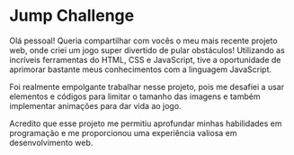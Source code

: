 # Jump Challenge

Olá pessoal! Queria compartilhar com vocês o meu mais recente projeto web, onde criei um jogo super divertido de pular obstáculos! Utilizando as incríveis ferramentas do HTML, CSS e JavaScript, tive a oportunidade de aprimorar bastante meus conhecimentos com a linguagem JavaScript.

Foi realmente empolgante trabalhar nesse projeto, pois me desafiei a usar elementos e códigos para limitar o tamanho das imagens e também implementar animações para dar vida ao jogo.

Acredito que esse projeto me permitiu aprofundar minhas habilidades em programação e me proporcionou uma experiência valiosa em desenvolvimento web.
